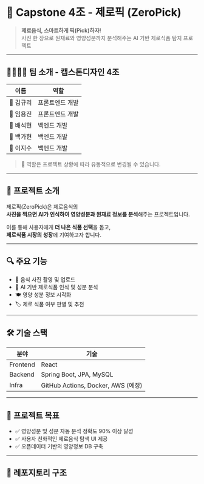 # 🧪 Capstone 4조 - 제로픽 (ZeroPick)

> **제로음식, 스마트하게 픽(Pick)하자!**  
> 사진 한 장으로 원재료와 영양성분까지 분석해주는 AI 기반 제로식품 탐지 프로젝트

---

## 👨‍👩‍👧‍👦 팀 소개 - 캡스톤디자인 4조

| 이름 | 역할 |
|------|------|
| 👤 김규리 | 프론트엔드 개발 |
| 👤 임용진 | 프론트엔드 개발 |
| 👤 배석현 | 백엔드 개발 |
| 👤 백가현 | 백엔드 개발 |
| 👤 이지수 | 백엔드 개발 |

> 🔁 역할은 프로젝트 상황에 따라 유동적으로 변경될 수 있습니다.

---

## 📌 프로젝트 소개

제로픽(ZeroPick)은 제로음식의  
**사진을 찍으면 AI가 인식하여 영양성분과 원재료 정보를 분석**해주는 프로젝트입니다.  

이를 통해 사용자에게 **더 나은 식품 선택**을 돕고,  
**제로식품 시장의 성장**에 기여하고자 합니다.

---

## 🔍 주요 기능

- 📸 음식 사진 촬영 및 업로드
- 🧠 AI 기반 제로식품 인식 및 성분 분석
- 🍽️ 영양 성분 정보 시각화
- 🏷️ 제로 식품 여부 판별 및 추천

---

## 🛠️ 기술 스택

| 분야 | 기술 |
|------|------|
| Frontend | React |
| Backend | Spring Boot, JPA, MySQL |
| Infra | GitHub Actions, Docker, AWS (예정) |

---

## 🌱 프로젝트 목표

- ✅ 영양성분 및 성분 자동 분석 정확도 90% 이상 달성
- ✅ 사용자 친화적인 제로음식 탐색 UI 제공
- ✅ 오픈데이터 기반의 영양정보 DB 구축

---

## 📂 레포지토리 구조



